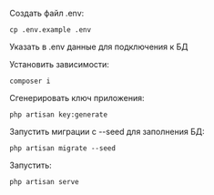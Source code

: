 Создать файл .env:

`cp .env.example .env`

Указать в .env данные для подключения к БД

Установить зависимости:

`composer i`

Сгенерировать ключ приложения:

`php artisan key:generate`

Запустить миграции c --seed для заполнения БД:

`php artisan migrate --seed`


Запустить:

`php artisan serve`
